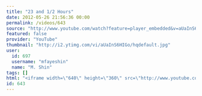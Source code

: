 ```yaml
---
title: "23 and 1/2 Hours"
date: 2012-05-26 21:56:36 00:00
permalink: /videos/643
source: "http://www.youtube.com/watch?feature=player_embedded&v=aUaInS6HIGo"
featured: false
provider: "YouTube"
thumbnail: "http://i2.ytimg.com/vi/aUaInS6HIGo/hqdefault.jpg"
user:
  id: 697
  username: "mfayeshin"
  name: "M. Shin"
tags: []
html: "<iframe width=\"640\" height=\"360\" src=\"http://www.youtube.com/embed/aUaInS6HIGo?wmode=transparent&fs=1&feature=oembed\" frameborder=\"0\" allowfullscreen></iframe>"
id: 643
---
```


